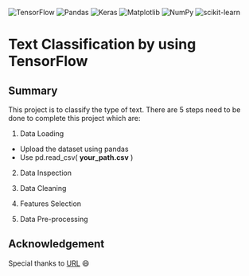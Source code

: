 ![TensorFlow](https://img.shields.io/badge/TensorFlow-%23FF6F00.svg?style=for-the-badge&logo=TensorFlow&logoColor=white)
![Pandas](https://img.shields.io/badge/pandas-%23150458.svg?style=for-the-badge&logo=pandas&logoColor=white)
![Keras](https://img.shields.io/badge/Keras-%23D00000.svg?style=for-the-badge&logo=Keras&logoColor=white)
	![Matplotlib](https://img.shields.io/badge/Matplotlib-%23ffffff.svg?style=for-the-badge&logo=Matplotlib&logoColor=black)
 ![NumPy](https://img.shields.io/badge/numpy-%23013243.svg?style=for-the-badge&logo=numpy&logoColor=white)
 ![scikit-learn](https://img.shields.io/badge/scikit--learn-%23F7931E.svg?style=for-the-badge&logo=scikit-learn&logoColor=white)

# Text Classification by using TensorFlow

## Summary
This project is to classify the type of text.
There are 5 steps need to be done to complete this project which are:
1. Data Loading
  - Upload the dataset using pandas
  - Use pd.read_csv( **your_path.csv** )
  
2. Data Inspection


3. Data Cleaning


4. Features Selection


5. Data Pre-processing

## Acknowledgement
Special thanks to [URL](https://www.kaggle.com/datasets/clmentbisaillon/fake-and-real-news-dataset) :smile:
